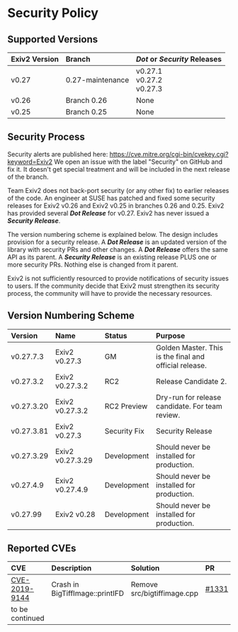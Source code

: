 # Security Policy

## Supported Versions

| Exiv2 Version  | Branch | _Dot_ or _Security_ Releases |
|:--             |:--               |:-- |
| v0.27          | 0.27-maintenance | v0.27.1<br>v0.27.2<br>v0.27.3 |
| v0.26          | Branch 0.26      | None |
| v0.25          | Branch 0.25      | None |

## Security Process

Security alerts are published here:  https://cve.mitre.org/cgi-bin/cvekey.cgi?keyword=Exiv2  We open an issue with the label "Security" on GitHub and fix it.  It doesn't get special treatment and will be included in the next release of the branch.

Team Exiv2 does not back-port security (or any other fix) to earlier releases of the code.  An engineer at SUSE has patched and fixed some security releases for Exiv2 v0.26 and Exiv2 v0.25 in branches 0.26 and 0.25.  Exiv2 has provided several _**Dot Release**_ for v0.27.  Exiv2 has never issued a _**Security Release**_.

The version numbering scheme is explained below.  The design includes provision for a security release.  A _**Dot Release**_ is an updated version of the library with security PRs and other changes.  A _**Dot Release**_ offers the same API as its parent.  A _**Security Release**_ is an existing release PLUS one or more security PRs.  Nothing else is changed from it parent.  

Exiv2 is not sufficiently resourced to provide notifications of security issues to users.  If the community decide that Exiv2 must strengthen its security process, the community will have to provide the necessary resources.

## Version Numbering Scheme

| Version    | Name             | Status       | Purpose |
|:--         |:--               |:--           |:--      |
| v0.27.7.3  | Exiv2 v0.27.3    | GM           | Golden Master.  This is the final and official release. |
| v0.27.3.2  | Exiv2 v0.27.3.2  | RC2          | Release Candidate 2.                                    |
| v0.27.3.20 | Exiv2 v0.27.3.2  | RC2 Preview  | Dry-run for release candidate.  For team review.        |
| v0.27.3.81 | Exiv2 v0.27.3    | Security Fix | Security Release                          | 
| v0.27.3.29 | Exiv2 v0.27.3.29 | Development  | Should never be installed for production. |
| v0.27.4.9  | Exiv2 v0.27.4.9  | Development  | Should never be installed for production. |
| v0.27.99   | Exiv2 v0.28      | Development  | Should never be installed for production. |


## Reported CVEs

| CVE               | Description                     | Solution  | PR |
|:--                |:--                              |:--        |:--    |
| [CVE-2019-9144](https://cve.mitre.org/cgi-bin/cvename.cgi?name=CVE-2019-9144)     | Crash in BigTiffImage::printIFD | Remove src/bigtiffimage.cpp | [#1331](https://github.com/Exiv2/exiv2/pull/1331) |
| to be continued   | | | |
